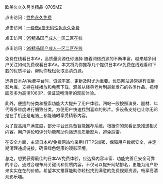
欧美久久久另类精品-0705MZ


点击访问：<a href="https://tfda.pages.dev/">性色永久免费</a>

点击访问：<a href="https://cfad.pages.dev/">一级做a爱无码性色永久免费</a>

点击访问：<a href="https://fdhf-454.pages.dev/">99精品国产成人一区二区在线</a>

点击访问：<a href="https://rtj-3zo.pages.dev/">99精品国产成人一区二区在线</a>




免费在线看日本AV，高质量资源任你选择
随着网络资源的不断丰富，越来越多用户关注如何免费观看日本AV。本文将为你推荐几个提供日本AV免费在线观看和下载的优质平台，帮助你轻松获取高清资源。

选择日本AV免费平台时，资源丰富、更新及时尤为重要。优质网站通常拥有海量影片库，支持在线播放和免费下载，涵盖从经典老片到最新发布的各类作品。视频画质多为高清1080P，保证流畅清晰的观影体验。

此外，便捷的分类和搜索功能大大提升了用户体验。网站一般按照演员、题材、年代等多维度进行细致分类，方便用户快速找到喜欢的影片。多设备支持也让你无论是在手机还是电脑上都能随时享受精彩内容。

为了提高用户满意度，部分平台还具备智能推荐系统，根据你的观看记录推送相关内容。用户评论和评分功能帮助你筛选高质量影片，避免踩雷。

在安全方面，主流日本AV免费网站均采用HTTPS加密，保障用户数据安全，并定期清理违规链接，确保绿色健康的观影环境。

总之，想要获得最佳的日本AV免费体验，应选择内容丰富、功能完善且安全可靠的平台。通过合理布局关键词和优质内容，不仅可以提升网站排名，更能为用户带来实实在在的价值。希望本文推荐能助你轻松找到满意的免费视频资源，畅享高清观影乐趣。
























<span style="display:none;">[Canonical link](  ）</span>
